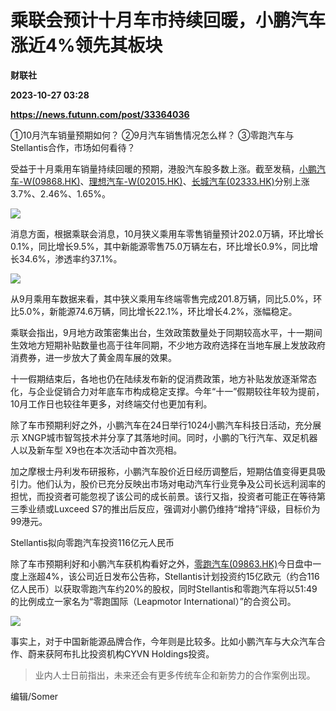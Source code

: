 # 乘联会预计十月车市持续回暖，小鹏汽车涨近4%领先其板块
**财联社**

**2023-10-27 03:28**

**https://news.futunn.com/post/33364036**

①10月汽车销量预期如何？ ②9月汽车销售情况怎么样？ ③零跑汽车与Stellantis合作，市场如何看待？

受益于十月乘用车销量持续回暖的预期，港股汽车股多数上涨。截至发稿，[小鹏汽车-W(09868.HK)](https://www.futunn.com/quote/stock?m=hk&code=09868)、[理想汽车-W(02015.HK)](https://www.futunn.com/quote/stock?m=hk&code=02015)、[长城汽车(02333.HK)](https://www.futunn.com/quote/stock?m=hk&code=02333)分别上涨3.7%、2.46%、1.65%。

![](https://postimg.futunn.com/1698377004882853467226.png)

消息方面，根据乘联会消息，10月狭义乘用车零售销量预计202.0万辆，环比增长0.1%，同比增长9.5%，其中新能源零售75.0万辆左右，环比增长0.9%，同比增长34.6%，渗透率约37.1%。

![](https://newsfile.futunn.com/public/NN-PersistNewsContentImage/7781/20231027/pic/0-33364036-1-d0ab9f8a5a657077789e541f16d694c2.png/big)

从9月乘用车数据来看，其中狭义乘用车终端零售完成201.8万辆，同比5.0%，环比5.0%，新能源74.6万辆，同比增长22.1%，环比增长4.2%，涨幅稳定。

乘联会指出，9月地方政策密集出台，生效政策数量处于同期较高水平，十一期间生效地方短期补贴数量也高于往年同期，不少地方政府选择在当地车展上发放政府消费券，进一步放大了黄金周车展的效果。

十一假期结束后，各地也仍在陆续发布新的促消费政策，地方补贴发放逐渐常态化，与企业促销合力对年底车市构成稳定支撑。今年“十一”假期较往年较为提前，10月工作日也较往年更多，对终端交付也更加有利。

除了车市预期利好之外，小鹏汽车在24日举行1024小鹏汽车科技日活动，充分展示 XNGP城市智驾技术并分享了其落地时间。同时，小鹏的飞行汽车、双足机器人以及新车型 X9也在本次活动中首次亮相。

加之摩根士丹利发布研报称，小鹏汽车股价近日经历调整后，短期估值变得更具吸引力。他们认为，股价已充分反映出市场对电动汽车行业竞争及公司长远利润率的担忧，而投资者可能忽视了该公司的成长前景。该行又指，投资者可能正在等待第三季业绩或Luxceed S7的推出后反应，强调对小鹏仍维持“增持”评级，目标价为99港元。

Stellantis拟向零跑汽车投资116亿元人民币

除了车市预期利好和小鹏汽车获机构看好之外，[零跑汽车(09863.HK)](https://www.futunn.com/quote/stock?m=hk&code=09863)今日盘中一度上涨超4%，该公司近日发布公告称，Stellantis计划投资约15亿欧元（约合116亿人民币）以获取零跑汽车约20%的股权，同时Stellantis和零跑汽车将以51:49的比例成立一家名为“零跑国际（Leapmotor International）”的合资公司。

![](https://postimg.futunn.com/16983770656083477681600.png)

事实上，对于中国新能源品牌合作，今年则是比较多。比如小鹏汽车与大众汽车合作、蔚来获阿布扎比投资机构CYVN Holdings投资。

> 业内人士日前指出，未来还会有更多传统车企和新势力的合作案例出现。

编辑/Somer